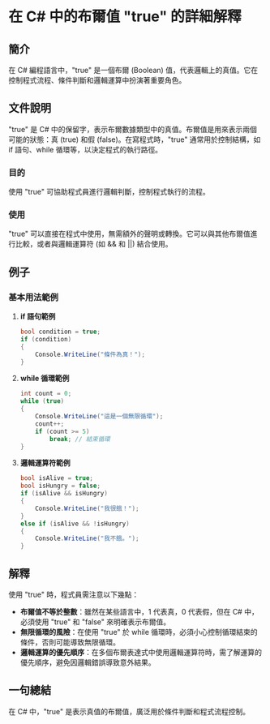 <!--
Meta Description: # 在 C# 中的布爾值 "true" 的詳細解釋 ## 簡介 在 C# 編程語言中，"true" 是一個布爾 (Boolean) 值，代表邏輯上的真值。它在控制程式流程、條件判斷和邏輯運算中扮演著重要角色。 ## 文件說明 "true" 是 C# 中的保留字，表示布爾數據類型中的真值。布爾值是用來...
Meta Keywords: true, while, console, writeline, false
-->

# 在 C# 中的布爾值 "true" 的詳細解釋

## 簡介
在 C# 編程語言中，"true" 是一個布爾 (Boolean) 值，代表邏輯上的真值。它在控制程式流程、條件判斷和邏輯運算中扮演著重要角色。

## 文件說明
"true" 是 C# 中的保留字，表示布爾數據類型中的真值。布爾值是用來表示兩個可能的狀態：真 (true) 和假 (false)。在寫程式時，"true" 通常用於控制結構，如 if 語句、while 循環等，以決定程式的執行路徑。

### 目的
使用 "true" 可協助程式員進行邏輯判斷，控制程式執行的流程。

### 使用
"true" 可以直接在程式中使用，無需額外的聲明或轉換。它可以與其他布爾值進行比較，或者與邏輯運算符 (如 && 和 ||) 結合使用。

## 例子
### 基本用法範例

1. **if 語句範例**
   ```csharp
   bool condition = true;
   if (condition)
   {
       Console.WriteLine("條件為真！");
   }
   ```

2. **while 循環範例**
   ```csharp
   int count = 0;
   while (true)
   {
       Console.WriteLine("這是一個無限循環");
       count++;
       if (count >= 5)
           break; // 結束循環
   }
   ```

3. **邏輯運算符範例**
   ```csharp
   bool isAlive = true;
   bool isHungry = false;
   if (isAlive && isHungry)
   {
       Console.WriteLine("我很餓！");
   }
   else if (isAlive && !isHungry)
   {
       Console.WriteLine("我不餓。");
   }
   ```

## 解釋
使用 "true" 時，程式員需注意以下幾點：
- **布爾值不等於整數**：雖然在某些語言中，1 代表真，0 代表假，但在 C# 中，必須使用 "true" 和 "false" 來明確表示布爾值。
- **無限循環的風險**：在使用 "true" 於 while 循環時，必須小心控制循環結束的條件，否則可能導致無限循環。
- **邏輯運算的優先順序**：在多個布爾表達式中使用邏輯運算符時，需了解運算的優先順序，避免因邏輯錯誤導致意外結果。

## 一句總結
在 C# 中，"true" 是表示真值的布爾值，廣泛用於條件判斷和程式流程控制。